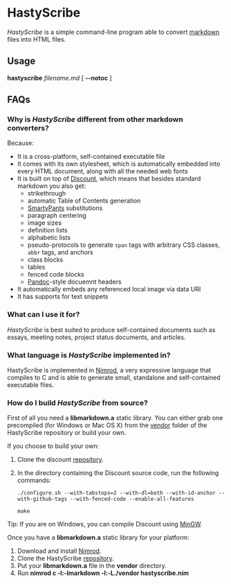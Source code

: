 # HastyScribe

_HastyScribe_ is a simple command-line program able to convert [markdown](http://daringfireball.net/projects/markdown) files into HTML files.

## Usage

**hastyscribe** _filename.md_ [ **\--notoc** ] 


## FAQs

### Why is _HastyScribe_ different from other markdown converters?

Because:

* It is a cross-platform, self-contained executable file
* It comes with its own stylesheet, which is automatically embedded into every HTML document, along with all the needed web fonts
* It is built on top of [Discount](http://www.pell.portland.or.us/~orc/Code/discount/), which means that besides standard markdown you also get:
  * strikethrough
  * automatic Table of Contents generation
  * [SmartyPants](http://daringfireball.net/projects/smartypants/) substitutions
  * paragraph centering
  * image sizes
  * definition lists
  * alphabetic lists
  * pseudo-protocols to generate `span` tags with arbitrary CSS classes, `abbr` tags, and anchors
  * class blocks
  * tables
  * fenced code blocks
  * [Pandoc](http://johnmacfarlane.net/pandoc/)-style docuemnt headers
* It automatically embeds any referenced local image via data URI
* It has supports for text snippets

### What can I use it for?

_HastyScribe_ is best suited to produce self-contained documents such as essays, meeting notes, project status documents, and articles.

### What language is _HastyScribe_ implemented in?

HastyScribe is implemented in [Nimrod][nimrod], a very expressive language that compiles to C and is able to generate small, standalone and self-contained executable files.

### How do I build _HastyScribe_ from source?

First of all you need a **libmarkdown.a** static library. You can either grab one precompiled (for Windows or Mac OS X) from the [vendor](https://github.com/h3rald/hastyscribe/blob/master/vendor) folder of the HastyScribe repository or build your own. 

If you choose to build your own:

1. Clone the discount [repository](https://github.com/Orc/discount).
2. In the directory containing the Discount source code, run the following commands:

   ```
   ./configure.sh --with-tabstops=2 --with-dl=both --with-id-anchor --with-github-tags --with-fenced-code --enable-all-features

   make
   ```

  Tip: If you are on Windows, you can compile Discount using [MinGW](http://www.mingw.org/).

Once you have a **libmarkdown.a** static library for your platform:

1. Download and install [Nimrod][nimrod].
2. Clone the HastyScribe [repository](https://github.com/h3rald/hastyscribe).
3. Put your **libmarkdown.a** file in the **vendor** directory.
4. Run **nimrod c -l:-lmarkdown -l:-L./vendor hastyscribe.nim**

[nimrod]: http://nimrod-code.org/
